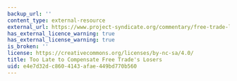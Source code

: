 ```yaml
---
backup_url: ''
content_type: external-resource
external_url: https://www.project-syndicate.org/commentary/free-trade-losers-compensation-too-late-by-dani-rodrik-2017-04?barrier=accessreg
has_external_licence_warning: true
has_external_license_warning: true
is_broken: ''
license: https://creativecommons.org/licenses/by-nc-sa/4.0/
title: Too Late to Compensate Free Trade's Losers
uid: e4e7d32d-c860-4143-afae-449bd770b560
---
```

